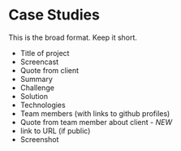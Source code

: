 # Case Studies

This is the broad format. Keep it short.

- Title of project
- Screencast
- Quote from client
- Summary
- Challenge
- Solution
- Technologies
- Team members (with links to github profiles)
- Quote from team member about client - *NEW*
- link to URL (if public)
- Screenshot
